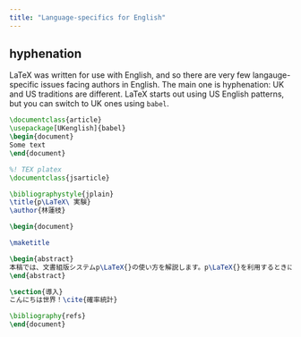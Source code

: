 ```yaml
---
title: "Language-specifics for English"
---
```


## hyphenation

LaTeX was written for use with English, and so there are very few
langauge-specific issues facing authors in English. The main one
is hyphenation: UK and US traditions are different. LaTeX starts out
using US English patterns, but you can switch to UK ones using `babel`.

```latex
\documentclass{article}
\usepackage[UKenglish]{babel}
\begin{document}
Some text
\end{document}
```


```latex
%! TEX platex
\documentclass{jsarticle}

\bibliographystyle{jplain}
\title{p\LaTeX\ 実験}
\author{林蓮枝}

\begin{document}

\maketitle

\begin{abstract}
本稿では、文書組版システムp\LaTeX{}の使い方を解説します。p\LaTeX{}を利用するときには、あらかじめ文章中に\TeX{}コマンドと呼ばれる組版用の指示を混在させ\ldots
\end{abstract}

\section{導入}
こんにちは世界！\cite{確率統計}

\bibliography{refs}
\end{document}
```

